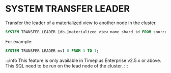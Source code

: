 # SYSTEM TRANSFER LEADER
Transfer the leader of a materialized view to another node in the cluster.

```sql
SYSTEM TRANSFER LEADER [db.]materialized_view_name shard_id FROM source_node_id TO target_node_id;
```

For example:

```sql
SYSTEM TRANSFER LEADER mv1 0 FROM 3 TO 1;
```

:::info
This feature is only available in Timeplus Enterprise v2.5.x or above. This SQL need to be run on the lead node of the cluster.
:::

